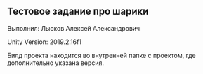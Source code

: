 ## Тестовое задание про шарики
Выполнил: Лысков Алексей Александрович

Unity Version: 2019.2.16f1

Билд проекта находится во внутренней папке с проектом, где дополнительно указана версия.
